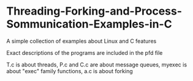 # Threading-Forking-and-Process-Sommunication-Examples-in-C
A simple collection of examples about Linux and C features

Exact descriptions of the programs are included in the pfd file

T.c is about threads, P.c and C.c are about message queues, myexec is about "exec" family functions, a.c is about forking
